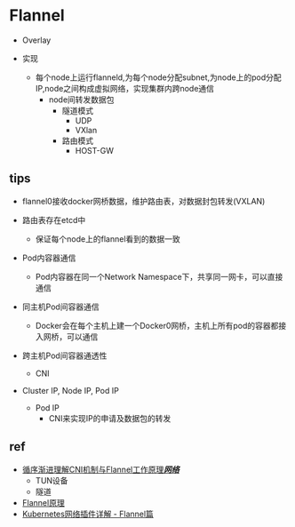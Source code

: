 
# Flannel

+ Overlay

+ 实现
    + 每个node上运行flanneld,为每个node分配subnet,为node上的pod分配IP,node之间构成虚拟网络，实现集群内跨node通信
        + node间转发数据包
            + 隧道模式
                + UDP
                + VXlan
            + 路由模式
                + HOST-GW

## tips

+ flannel0接收docker网桥数据，维护路由表，对数据封包转发(VXLAN)

+ 路由表存在etcd中
    + 保证每个node上的flannel看到的数据一致

+ Pod内容器通信
    + Pod内容器在同一个Network Namespace下，共享同一网卡，可以直接通信

+ 同主机Pod间容器通信
    + Docker会在每个主机上建一个Docker0网桥，主机上所有pod的容器都接入网桥，可以通信

+ 跨主机Pod间容器通透性
    + CNI

+ Cluster IP, Node IP, Pod IP
    + Pod IP
        + CNI来实现IP的申请及数据包的转发

## ref

+ [循序渐进理解CNI机制与Flannel工作原理***网络***](https://blog.yingchi.io/posts/2020/8/k8s-flannel.html)
    + TUN设备
    + 隧道
+ [Flannel原理](https://bbs.huaweicloud.com/forum/thread-83838-1-1.html)
+ [Kubernetes网络插件详解 - Flannel篇](https://zhuanlan.zhihu.com/p/540281221)